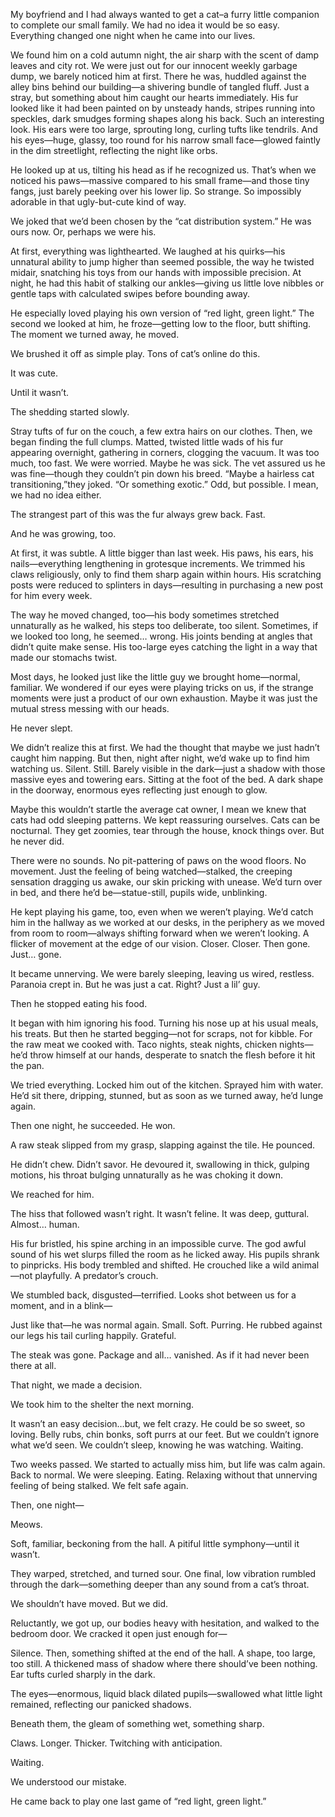 My boyfriend and I had always wanted to get a cat–a furry little companion to complete our
small family. We had no idea it would be so easy. Everything changed one night when he came into our lives.

We found him on a cold autumn night, the air sharp with the scent of damp leaves and city rot. We were just out for our innocent weekly garbage dump, we barely noticed him at first. There he was, huddled against the alley bins behind our building—a shivering bundle of tangled fluff. Just a stray, but something about him caught our hearts immediately. His fur looked like it had been painted on by unsteady hands, stripes running into speckles, dark smudges forming shapes along his back. Such an interesting look. His ears were too large, sprouting long, curling tufts like tendrils. And his eyes—huge, glassy, too round for his narrow small face—glowed faintly in the dim streetlight, reflecting the night like orbs.

He looked up at us, tilting his head as if he recognized us. That’s when we noticed his
paws—massive compared to his small frame—and those tiny fangs, just barely peeking over his lower lip. So strange. So impossibly adorable in that ugly-but-cute kind of way.

We joked that we’d been chosen by the “cat distribution system.” He was ours now. Or, perhaps we were his.

At first, everything was lighthearted. We laughed at his quirks—his unnatural ability to jump higher than seemed possible, the way he twisted midair, snatching his toys from our hands with impossible precision. At night, he had this habit of stalking our ankles—giving us little love nibbles or gentle taps with calculated swipes before bounding away.

He especially loved playing his own version of “red light, green light.” The second we looked at him, he froze—getting low to the floor, butt shifting. The moment we turned away, he moved.

We brushed it off as simple play. Tons of cat’s online do this.

It was cute.

Until it wasn’t.

The shedding started slowly.

Stray tufts of fur on the couch, a few extra hairs on our clothes. Then, we began finding the full clumps. Matted, twisted little wads of his fur appearing overnight, gathering in corners, clogging the vacuum. It was too much, too fast. We were worried. Maybe he was sick. The vet assured us he was fine—though they couldn’t pin down his breed.
“Maybe a hairless cat transitioning,”they joked.
“Or something exotic.” Odd, but possible. I mean, we had no idea either.

The strangest part of this was the fur always grew back. Fast.

And he was growing, too.

At first, it was subtle. A little bigger than last week. His paws, his ears, his nails—everything
lengthening in grotesque increments. We trimmed his claws religiously, only to find them sharp again within hours. His scratching posts were reduced to splinters in days—resulting in
purchasing a new post for him every week.

The way he moved changed, too—his body sometimes stretched unnaturally as he walked, his steps too deliberate, too silent. Sometimes, if we looked too long, he seemed… wrong. His
joints bending at angles that didn’t quite make sense. His too-large eyes catching the light in a
way that made our stomachs twist.

Most days, he looked just like the little guy we brought home—normal, familiar. We wondered if our eyes were playing tricks on us, if the strange moments were just a product of our own exhaustion. Maybe it was just the mutual stress messing with our heads.

He never slept.

We didn’t realize this at first. We had the thought that maybe we just hadn’t caught him napping.
But then, night after night, we’d wake up to find him watching us. Silent. Still. Barely visible in
the dark—just a shadow with those massive eyes and towering ears. Sitting at the foot of the bed. A dark shape in the doorway, enormous eyes reflecting just enough to glow.

Maybe this wouldn’t startle the average cat owner, I mean we knew that cats had odd sleeping patterns. We kept reassuring ourselves. Cats can be nocturnal. They get zoomies, tear through the house, knock things over. But he never did.

There were no sounds. No pit-pattering of paws on the wood floors. No movement. Just the feeling of being watched—stalked, the creeping sensation dragging us awake, our skin pricking with unease. We’d turn over in bed, and there he’d be—statue-still, pupils wide, unblinking.

He kept playing his game, too, even when we weren’t playing. We’d catch him in the hallway as we worked at our desks, in the periphery as we moved from room to room—always shifting
forward when we weren’t looking. A flicker of movement at the edge of our vision. Closer.
Closer. Then gone. Just… gone.

It became unnerving. We were barely sleeping, leaving us wired, restless. Paranoia crept in. But he was just a cat. Right? Just a lil’ guy.

Then he stopped eating his food.

It began with him ignoring his food. Turning his nose up at his usual meals, his treats. But then
he started begging—not for scraps, not for kibble. For the raw meat we cooked with. Taco
nights, steak nights, chicken nights—he’d throw himself at our hands, desperate to snatch the flesh before it hit the pan.

We tried everything. Locked him out of the kitchen. Sprayed him with water. He’d sit there,
dripping, stunned, but as soon as we turned away, he’d lunge again.

Then one night, he succeeded. He won.

A raw steak slipped from my grasp, slapping against the tile. He pounced.

He didn’t chew. Didn’t savor. He devoured it, swallowing in thick, gulping motions, his throat
bulging unnaturally as he was choking it down.

We reached for him.

The hiss that followed wasn’t right. It wasn’t feline. It was deep, guttural. Almost… human.

His fur bristled, his spine arching in an impossible curve. The god awful sound of his wet slurps filled the room as he licked away. His pupils shrank to pinpricks. His body trembled and shifted. He crouched like a wild animal—not playfully. A predator’s crouch.

We stumbled back, disgusted—terrified. Looks shot between us for a moment, and in a blink—

Just like that—he was normal again. Small. Soft. Purring. He rubbed against our legs his tail curling happily. Grateful.

The steak was gone. Package and all… vanished. As if it had never been there at all.

That night, we made a decision.

We took him to the shelter the next morning.

It wasn’t an easy decision…but, we felt crazy. He could be so sweet, so loving. Belly rubs, chin bonks, soft purrs at our feet. But we couldn’t ignore what we’d seen. We couldn’t sleep, knowing he was watching. Waiting.

Two weeks passed. We started to actually miss him, but life was calm again. Back to normal.
We were sleeping. Eating. Relaxing without that unnerving feeling of being stalked. We felt safe
again.

Then, one night—

Meows.

Soft, familiar, beckoning from the hall. A pitiful little symphony—until it wasn’t.

They warped, stretched, and turned sour. One final, low vibration rumbled through the
dark—something deeper than any sound from a cat’s throat.

We shouldn’t have moved. But we did.

Reluctantly, we got up, our bodies heavy with hesitation, and walked to the bedroom door. 
We cracked it open just enough for—

Silence. Then, something shifted at the end of the hall. A shape, too large, too still. A thickened mass of shadow where there should’ve been nothing. Ear tufts curled sharply in the dark.

The eyes—enormous, liquid black dilated pupils—swallowed what little light remained, reflecting our panicked shadows.

Beneath them, the gleam of something wet, something sharp.

Claws. Longer. Thicker. Twitching with anticipation.

Waiting.

We understood our mistake.

He came back to play one last game of “red light, green light.”